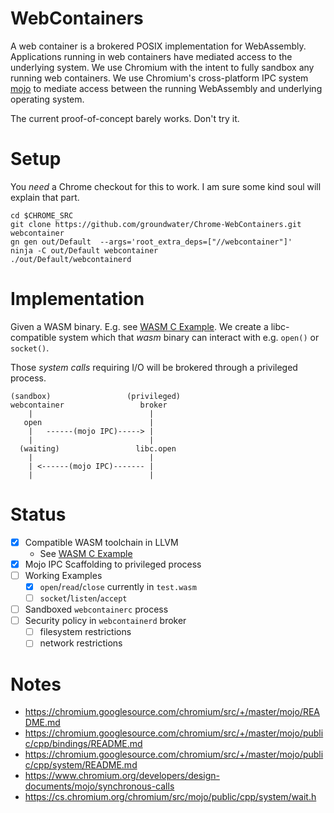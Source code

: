 # WebContainers

A web container is a brokered POSIX implementation for WebAssembly.
Applications running in web containers have mediated access to the underlying system.
We use Chromium with the intent to fully sandbox any running web containers.
We use Chromium's cross-platform IPC system [mojo](https://chromium.googlesource.com/chromium/src/+/master/mojo/README.md) to mediate access between the running WebAssembly and underlying operating system.

The current proof-of-concept barely works. Don't try it.

# Setup

You _need_ a Chrome checkout for this to work.
I am sure some kind soul will explain that part.

```
cd $CHROME_SRC
git clone https://github.com/groundwater/Chrome-WebContainers.git webcontainer
gn gen out/Default  --args='root_extra_deps=["//webcontainer"]'
ninja -C out/Default webcontainer
./out/Default/webcontainerd
```

# Implementation

Given a WASM binary. E.g. see [WASM C Example](https://github.com/groundwater/wasm-c-example). We create a libc-compatible system which that _wasm_ binary can interact with e.g. `open()` or `socket()`.

Those _system calls_ requiring I/O will be brokered through a privileged process.

```
(sandbox)                 (privileged)
webcontainer                 broker
    |                          |
   open                        |
    |   ------(mojo IPC)-----> |
    |                          |
  (waiting)                 libc.open
    |                          |
    | <------(mojo IPC)------- |
    |                          |
```

# Status

- [x] Compatible WASM toolchain in LLVM
  - See [WASM C Example](https://github.com/groundwater/wasm-c-example)
- [x] Mojo IPC Scaffolding to privileged process
- [ ] Working Examples
  - [x] `open`/`read`/`close` currently in `test.wasm`
  - [ ] `socket`/`listen`/`accept`
- [ ] Sandboxed `webcontainerc` process
- [ ] Security policy in `webcontainerd` broker
  - [ ] filesystem restrictions
  - [ ] network restrictions

# Notes

- https://chromium.googlesource.com/chromium/src/+/master/mojo/README.md
- https://chromium.googlesource.com/chromium/src/+/master/mojo/public/cpp/bindings/README.md
- https://chromium.googlesource.com/chromium/src/+/master/mojo/public/cpp/system/README.md
- https://www.chromium.org/developers/design-documents/mojo/synchronous-calls
- https://cs.chromium.org/chromium/src/mojo/public/cpp/system/wait.h
